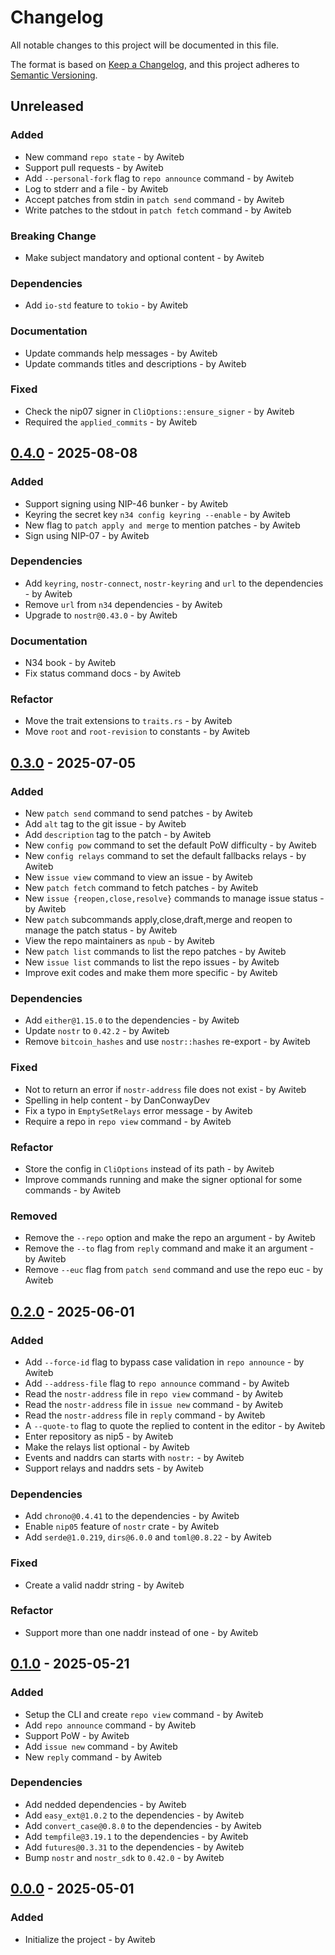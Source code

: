# Changelog

All notable changes to this project will be documented in this file.

The format is based on [Keep a Changelog](https://keepachangelog.com/en/1.0.0/),
and this project adheres to [Semantic Versioning](https://semver.org/spec/v2.0.0.html).

## Unreleased

### Added

- New command `repo state` - by Awiteb
- Support pull requests - by Awiteb
- Add `--personal-fork` flag to `repo announce` command - by Awiteb
- Log to stderr and a file - by Awiteb
- Accept patches from stdin in `patch send` command - by Awiteb
- Write patches to the stdout in `patch fetch` command - by Awiteb

### Breaking Change

- Make subject mandatory and optional content - by Awiteb

### Dependencies

- Add `io-std` feature to `tokio` - by Awiteb

### Documentation

- Update commands help messages - by Awiteb
- Update commands titles and descriptions - by Awiteb

### Fixed

- Check the nip07 signer in `CliOptions::ensure_signer` - by Awiteb
- Required the `applied_commits` - by Awiteb

## [0.4.0] - 2025-08-08

### Added

- Support signing using NIP-46 bunker - by Awiteb
- Keyring the secret key `n34 config keyring --enable` - by Awiteb
- New flag to `patch apply and merge` to mention patches - by Awiteb
- Sign using NIP-07 - by Awiteb

### Dependencies

- Add `keyring`, `nostr-connect`, `nostr-keyring` and `url` to the dependencies - by Awiteb
- Remove `url` from `n34` dependencies - by Awiteb
- Upgrade to `nostr@0.43.0` - by Awiteb

### Documentation

- N34 book - by Awiteb
- Fix status command docs - by Awiteb

### Refactor

- Move the trait extensions to `traits.rs` - by Awiteb
- Move `root` and `root-revision` to constants - by Awiteb

## [0.3.0] - 2025-07-05

### Added

- New `patch send` command to send patches - by Awiteb
- Add `alt` tag to the git issue - by Awiteb
- Add `description` tag to the patch - by Awiteb
- New `config pow` command to set the default PoW difficulty - by Awiteb
- New `config relays` command to set the default fallbacks relays - by Awiteb
- New `issue view` command to view an issue - by Awiteb
- New `patch fetch` command to fetch patches - by Awiteb
- New `issue {reopen,close,resolve}` commands to manage issue status - by Awiteb
- New `patch` subcommands apply,close,draft,merge and reopen to manage the patch status - by Awiteb
- View the repo maintainers as `npub` - by Awiteb
- New `patch list` commands to list the repo patches - by Awiteb
- New `issue list` commands to list the repo issues - by Awiteb
- Improve exit codes and make them more specific - by Awiteb

### Dependencies

- Add `either@1.15.0` to the dependencies - by Awiteb
- Update `nostr` to `0.42.2` - by Awiteb
- Remove `bitcoin_hashes` and use `nostr::hashes` re-export - by Awiteb

### Fixed

- Not to return an error if `nostr-address` file does not exist - by Awiteb
- Spelling in help content - by DanConwayDev
- Fix a typo in `EmptySetRelays` error message - by Awiteb
- Require a repo in `repo view` command - by Awiteb

### Refactor

- Store the config in `CliOptions` instead of its path - by Awiteb
- Improve commands running and make the signer optional for some commands - by Awiteb

### Removed

- Remove the `--repo` option and make the repo an argument - by Awiteb
- Remove the `--to` flag from `reply` command and make it an argument - by Awiteb
- Remove `--euc` flag from `patch send` command and use the repo euc - by Awiteb

## [0.2.0] - 2025-06-01

### Added

- Add `--force-id` flag to bypass case validation in `repo announce` - by Awiteb
- Add `--address-file` flag to `repo announce` command - by Awiteb
- Read the `nostr-address` file in `repo view` command - by Awiteb
- Read the `nostr-address` file in `issue new` command - by Awiteb
- Read the `nostr-address` file in `reply` command - by Awiteb
- A `--quote-to` flag to quote the replied to content in the editor - by Awiteb
- Enter repository as nip5 - by Awiteb
- Make the relays list optional - by Awiteb
- Events and naddrs can starts with `nostr:` - by Awiteb
- Support relays and naddrs sets - by Awiteb

### Dependencies

- Add `chrono@0.4.41` to the dependencies - by Awiteb
- Enable `nip05` feature of `nostr` crate - by Awiteb
- Add `serde@1.0.219`, `dirs@6.0.0` and `toml@0.8.22` - by Awiteb

### Fixed

- Create a valid naddr string - by Awiteb

### Refactor

- Support more than one naddr instead of one - by Awiteb

## [0.1.0] - 2025-05-21

### Added

- Setup the CLI and create `repo view` command - by Awiteb
- Add `repo announce` command - by Awiteb
- Support PoW - by Awiteb
- Add `issue new` command - by Awiteb
- New `reply` command - by Awiteb

### Dependencies

- Add nedded dependencies - by Awiteb
- Add `easy_ext@1.0.2` to the dependencies - by Awiteb
- Add `convert_case@0.8.0` to the dependencies - by Awiteb
- Add `tempfile@3.19.1` to the dependencies - by Awiteb
- Add `futures@0.3.31` to the dependencies - by Awiteb
- Bump `nostr` and `nostr_sdk` to `0.42.0` - by Awiteb

## [0.0.0] - 2025-05-01

### Added

- Initialize the project - by Awiteb

[0.4.0]: https://git.4rs.nl/awiteb/n34.git/tag/?h=v0.4.0
[0.3.0]: https://git.4rs.nl/awiteb/n34.git/tag/?h=v0.3.0
[0.2.0]: https://git.4rs.nl/awiteb/n34.git/tag/?h=v0.2.0
[0.1.0]: https://git.4rs.nl/awiteb/n34.git/tag/?h=v0.1.0
[0.0.0]: https://git.4rs.nl/awiteb/n34.git/tag/?h=v0.0.0

<!-- generated by git-cliff -->
